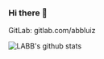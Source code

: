 ### Hi there 👋

GitLab: gitlab.com/abbluiz

![LABB's github stats](https://github-readme-stats.vercel.app/api?username=abbluiz&count_private=true&show_icons=true&theme=dark)

